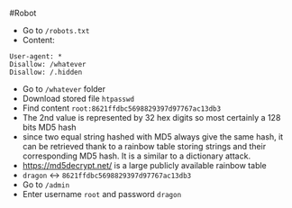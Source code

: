#Robot
* Go to `/robots.txt`
* Content: 
```
User-agent: *
Disallow: /whatever
Disallow: /.hidden
```
* Go to `/whatever` folder
* Download stored file `htpasswd`
* Find content `root:8621ffdbc5698829397d97767ac13db3`
* The 2nd value is represented by 32 hex digits so most certainly a 128 bits MD5 hash
* since two equal string hashed with MD5 always give the same hash, it can be 
retrieved thank to a rainbow table storing strings and their corresponding MD5 hash.
It is a similar to a dictionary attack.
* https://md5decrypt.net/ is a large publicly available rainbow table
* `dragon` <-> `8621ffdbc5698829397d97767ac13db3` 
* Go to `/admin`
* Enter username `root` and password `dragon`

